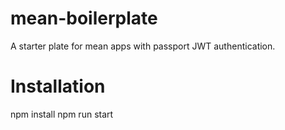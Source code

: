 # mean-boilerplate
A starter plate for mean apps with passport JWT authentication. 

# Installation
npm install
npm run start